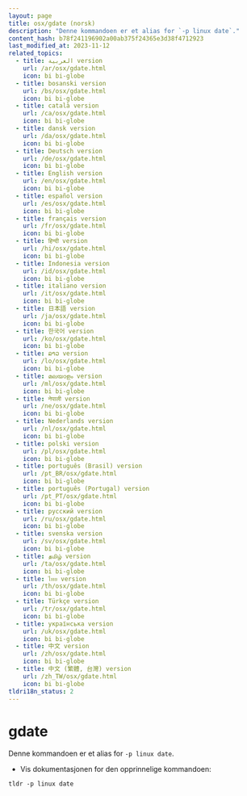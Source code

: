 ```yaml
---
layout: page
title: osx/gdate (norsk)
description: "Denne kommandoen er et alias for `-p linux date`."
content_hash: b78f241196902a00ab375f24365e3d38f4712923
last_modified_at: 2023-11-12
related_topics:
  - title: العربية version
    url: /ar/osx/gdate.html
    icon: bi bi-globe
  - title: bosanski version
    url: /bs/osx/gdate.html
    icon: bi bi-globe
  - title: català version
    url: /ca/osx/gdate.html
    icon: bi bi-globe
  - title: dansk version
    url: /da/osx/gdate.html
    icon: bi bi-globe
  - title: Deutsch version
    url: /de/osx/gdate.html
    icon: bi bi-globe
  - title: English version
    url: /en/osx/gdate.html
    icon: bi bi-globe
  - title: español version
    url: /es/osx/gdate.html
    icon: bi bi-globe
  - title: français version
    url: /fr/osx/gdate.html
    icon: bi bi-globe
  - title: हिन्दी version
    url: /hi/osx/gdate.html
    icon: bi bi-globe
  - title: Indonesia version
    url: /id/osx/gdate.html
    icon: bi bi-globe
  - title: italiano version
    url: /it/osx/gdate.html
    icon: bi bi-globe
  - title: 日本語 version
    url: /ja/osx/gdate.html
    icon: bi bi-globe
  - title: 한국어 version
    url: /ko/osx/gdate.html
    icon: bi bi-globe
  - title: ລາວ version
    url: /lo/osx/gdate.html
    icon: bi bi-globe
  - title: മലയാളം version
    url: /ml/osx/gdate.html
    icon: bi bi-globe
  - title: नेपाली version
    url: /ne/osx/gdate.html
    icon: bi bi-globe
  - title: Nederlands version
    url: /nl/osx/gdate.html
    icon: bi bi-globe
  - title: polski version
    url: /pl/osx/gdate.html
    icon: bi bi-globe
  - title: português (Brasil) version
    url: /pt_BR/osx/gdate.html
    icon: bi bi-globe
  - title: português (Portugal) version
    url: /pt_PT/osx/gdate.html
    icon: bi bi-globe
  - title: русский version
    url: /ru/osx/gdate.html
    icon: bi bi-globe
  - title: svenska version
    url: /sv/osx/gdate.html
    icon: bi bi-globe
  - title: தமிழ் version
    url: /ta/osx/gdate.html
    icon: bi bi-globe
  - title: ไทย version
    url: /th/osx/gdate.html
    icon: bi bi-globe
  - title: Türkçe version
    url: /tr/osx/gdate.html
    icon: bi bi-globe
  - title: українська version
    url: /uk/osx/gdate.html
    icon: bi bi-globe
  - title: 中文 version
    url: /zh/osx/gdate.html
    icon: bi bi-globe
  - title: 中文 (繁體, 台灣) version
    url: /zh_TW/osx/gdate.html
    icon: bi bi-globe
tldri18n_status: 2
---
```

# gdate

Denne kommandoen er et alias for `-p linux date`.

- Vis dokumentasjonen for den opprinnelige kommandoen:

`tldr -p linux date`
